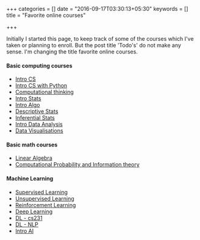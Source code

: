 +++
categories = []
date = "2016-09-17T03:30:13+05:30"
keywords = []
title = "Favorite online courses"

+++


Initially I started this page, to keep track of some of the courses which I've taken or planning to enroll. 
But the post title 'Todo's' do not make any sense. I'm changing the title favorite online courses. 


#### Basic computing courses

- [Intro CS]
- [Intro CS with Python]
- [Computational thinking]
- [Intro Stats]
- [Intro Algo]
- [Descriptive Stats]
- [Inferential Stats]
- [Intro Data Analysis]
- [Data Visualisations]

#### Basic math courses

- [Linear Algebra]
- [Computational Probability and Information theory]


#### Machine Learning
- [Supervised Learning]
- [Unsupervised Learning]
- [Reinforcement Learning]
- [Deep Learning]
- [DL - cs231]
- [DL - NLP]
- [Intro AI]


[Intro CS]: https://www.udacity.com/course/intro-to-computer-science--cs101
[Intro CS with Python]: https://www.edx.org/course/introduction-computer-science-mitx-6-00-1x-8#!
[Computational thinking]: https://www.edx.org/course/introduction-computational-thinking-data-mitx-6-00-2x-4
[Intro Stats]: https://www.udacity.com/course/intro-to-statistics--st101
[Intro Algo]: https://www.udacity.com/course/intro-to-algorithms--cs215
[Descriptive Stats]: https://www.udacity.com/course/intro-to-descriptive-statistics--ud827
[Inferential Stats]: https://www.udacity.com/course/intro-to-inferential-statistics--ud201
[Intro Data Analysis]: https://www.udacity.com/cou;rse/intro-to-data-analysis--ud170
[Data Visualisations]: https://www.udacity.com/course/data-visualization-and-d3js--ud507

[Linear Algebra]: https://www.udacity.com/course/linear-algebra-refresher-course--ud953
[Lin Algeb1]: https://www.edx.org/course/applications-linear-algebra-part-1-davidsonx-d003x-1#!
[Lin Algeb2]: https://www.edx.org/course/applications-linear-algebra-part-2-davidsonx-d003x-2#!

[Computational Probability and Information theory]: https://www.edx.org/course/computational-probability-inference-mitx-6-008-1x#!
[Intro Probability]: https://www.edx.org/course/probability-basic-concepts-discrete-purduex-416-1x#!



[Supervised Learning]: https://www.udacity.com/course/machine-learning-supervised-learning--ud675
[Unsupervised Learning]: https://www.udacity.com/course/machine-learning-unsupervised-learning--ud741
[Reinforcement Learning]: https://www.udacity.com/course/machine-learning-reinforcement-learning--ud820
[Deep Learning]: https://www.udacity.com/course/deep-learning--ud730
[DL - cs231]: http://cs231n.stanford.edu/
[DL - NLP]: http://cs224d.stanford.edu/
[Intro AI]: https://www.udacity.com/course/intro-to-artificial-intelligence--cs271

